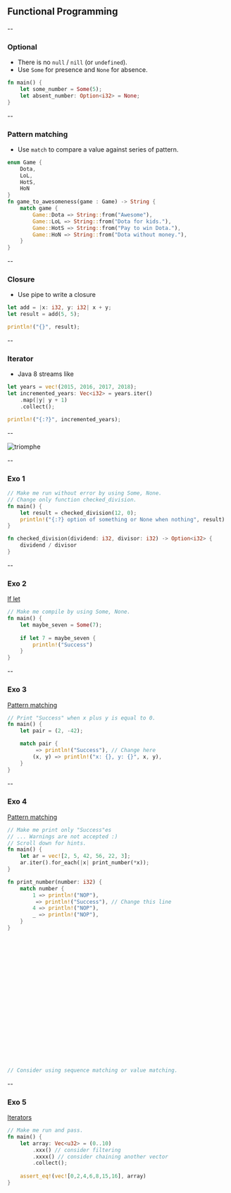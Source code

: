 ## Functional Programming

--

### Optional

* There is no ```null``` / ```nill``` (or ```undefined```).
* Use ````Some```` for presence and ```None``` for absence.

```rust
fn main() {
    let some_number = Some(5);
    let absent_number: Option<i32> = None;
}
``` 

--

### Pattern matching

* Use ````match```` to compare a value against series of pattern.

```rust
enum Game {
    Dota,
    LoL,
    HotS,
    HoN
}
fn game_to_awesomeness(game : Game) -> String {
    match game {
        Game::Dota => String::from("Awesome"),
        Game::LoL => String::from("Dota for kids."),
        Game::HotS => String::from("Pay to win Dota."),
        Game::HoN => String::from("Dota without money."),
    }
}
``` 

--

### Closure

* Use pipe to write a closure

```Rust
let add = |x: i32, y: i32| x + y;
let result = add(5, 5);

println!("{}", result);
```

--

### Iterator

* Java 8 streams like

```Rust
let years = vec!(2015, 2016, 2017, 2018);
let incremented_years: Vec<i32> = years.iter()
    .map(|y| y + 1)
    .collect();

println!("{:?}", incremented_years);
```

--

![triomphe](https://xebia-france.github.io/xke-rs/images/triomphe.png) <!-- .element: class="borderless medium" -->

--

### Exo 1

````rust
// Make me run without error by using Some, None.
// Change only function checked_division.
fn main() {
    let result = checked_division(12, 0);
    println!("{:?} option of something or None when nothing", result)
}

fn checked_division(dividend: i32, divisor: i32) -> Option<i32> {
    dividend / divisor
}

````
<!-- .element: class="playground" -->

--

### Exo 2

<div class="small"><a href="https://doc.rust-lang.org/book/second-edition/ch06-03-if-let.html" target="_blank">If let</a></div>

````rust
// Make me compile by using Some, None.
fn main() {
    let maybe_seven = Some(7);
    
    if let 7 = maybe_seven {
        println!("Success")
    }
}

````
<!-- .element: class="playground" -->

--

### Exo 3

<div class="small"><a href="https://doc.rust-lang.org/book/first-edition/patterns.html#guards" target="_blank">Pattern matching</a></div>

````rust
// Print "Success" when x plus y is equal to 0.
fn main() {
    let pair = (2, -42);

    match pair {
         => println!("Success"), // Change here
        (x, y) => println!("x: {}, y: {}", x, y),
    }
}
````
<!-- .element: class="playground" -->

--

### Exo 4

<div class="small"><a href="https://doc.rust-lang.org/book/first-edition/patterns.html" target="_blank">Pattern matching</a></div>

````rust
// Make me print only "Success"es
// ... Warnings are not accepted :)
// Scroll down for hints.
fn main() {
    let ar = vec![2, 5, 42, 56, 22, 3];
    ar.iter().for_each(|x| print_number(*x));
}

fn print_number(number: i32) {
    match number {
        1 => println!("NOP"),
         => println!("Success"), // Change this line
        4 => println!("NOP"),
        _ => println!("NOP"),
    }
}






















// Consider using sequence matching or value matching.

````
<!-- .element: class="playground" -->

--

### Exo 5

<div class="small"><a href="https://doc.rust-lang.org/book/second-edition/ch13-02-iterators.html" target="_blank">Iterators</a></div>

````rust
// Make me run and pass.
fn main() {
    let array: Vec<u32> = (0..10)
        .xxx() // consider filtering
        .xxxx() // consider chaining another vector
        .collect();
    
    assert_eq!(vec![0,2,4,6,8,15,16], array)
}

````
<!-- .element: class="playground" -->

